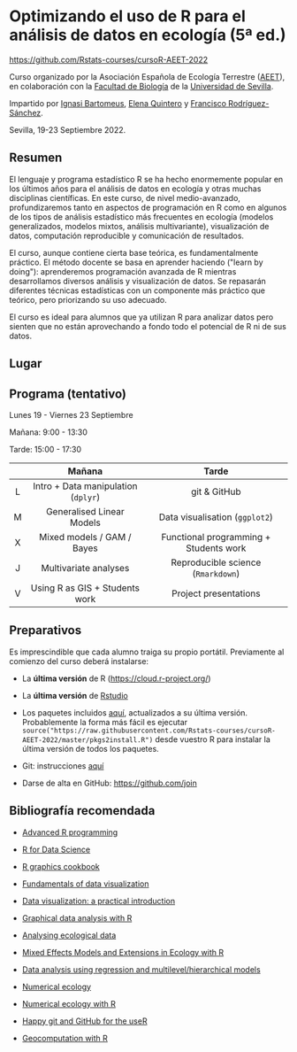# Optimizando el uso de R para el análisis de datos en ecología (5ª ed.)

<https://github.com/Rstats-courses/cursoR-AEET-2022>

Curso organizado por la Asociación Española de Ecología Terrestre ([AEET](http://www.aeet.org)), en colaboración con la [Facultad de Biología](https://biologia.us.es/) de la [Universidad de Sevilla](https://www.us.es/).

Impartido por [Ignasi Bartomeus](https://bartomeuslab.com/), [Elena Quintero](https://twitter.com/elequinter) y [Francisco Rodríguez-Sánchez](https://frodriguezsanchez.net/).

Sevilla, 19-23 Septiembre 2022.

## Resumen

El lenguaje y programa estadístico R se ha hecho enormemente popular en los últimos años para el análisis de datos en ecología y otras muchas disciplinas científicas. En este curso, de nivel medio-avanzado, profundizaremos tanto en aspectos de programación en R como en algunos de los tipos de análisis estadístico más frecuentes en ecología (modelos generalizados, modelos mixtos, análisis multivariante), visualización de datos, computación reproducible y comunicación de resultados.

El curso, aunque contiene cierta base teórica, es fundamentalmente práctico. El método docente se basa en aprender haciendo ("learn by doing"): aprenderemos programación avanzada de R mientras desarrollamos diversos análisis y visualización de datos. Se repasarán diferentes técnicas estadísticas con un componente más práctico que teórico, pero priorizando su uso adecuado.

El curso es ideal para alumnos que ya utilizan R para analizar datos pero sienten que no están aprovechando a fondo todo el potencial de R ni de sus datos.

## Lugar

<!--# 
Facultad de Biología (aula 2.06, edificio rojo)

Avda. Reina Mercedes s/n

[Cómo llegar](https://goo.gl/maps/vFWL6eqs85L6zP3n6)
-->

## Programa (tentativo)

Lunes 19 - Viernes 23 Septiembre

Mañana: 9:00 - 13:30

Tarde: 15:00 - 17:30

|     |                Mañana               |         Tarde                          |
|:---:|:-----------------------------------:|:--------------------------------------:|
|  L  | Intro + Data manipulation (`dplyr`) | git & GitHub                           |
|  M  | Generalised Linear Models           | Data visualisation (`ggplot2`)         |
|  X  | Mixed models / GAM / Bayes          | Functional programming + Students work |
|  J  | Multivariate analyses               | Reproducible science (`Rmarkdown`)     |
|  V  | Using R as GIS + Students work      | Project presentations                  |

## Preparativos

Es imprescindible que cada alumno traiga su propio portátil. Previamente al comienzo del curso deberá instalarse:

-   La **última versión** de R (https://cloud.r-project.org/)

-   La **última versión** de [Rstudio](https://www.rstudio.com/products/rstudio/download/)

-   Los paquetes incluidos [aquí](https://raw.githubusercontent.com/Rstats-courses/cursoR-AEET-2022/master/pkgs2install.R), actualizados a su última versión. Probablemente la forma más fácil es ejecutar `source("https://raw.githubusercontent.com/Rstats-courses/cursoR-AEET-2022/master/pkgs2install.R")` desde vuestro R para instalar la última versión de todos los paquetes.

-   Git: instrucciones [aquí](http://happygitwithr.com/install-git.html)

-   Darse de alta en GitHub: <https://github.com/join>

## Bibliografía recomendada

-   [Advanced R programming](http://adv-r.had.co.nz/)

-   [R for Data Science](http://r4ds.had.co.nz/)

-   [R graphics cookbook](http://shop.oreilly.com/product/0636920023135.do)

-   [Fundamentals of data visualization](http://serialmentor.com/dataviz/)

-   [Data visualization: a practical introduction](http://socviz.co/)

-   [Graphical data analysis with R](http://www.gradaanwr.net/)

-   [Analysing ecological data](http://highstat.com/index.php/analysing-ecological-data)

-   [Mixed Effects Models and Extensions in Ecology with R](http://highstat.com/index.php/mixed-effects-models-and-extensions-in-ecology-with-r)

-   [Data analysis using regression and multilevel/hierarchical models](http://www.stat.columbia.edu/~gelman/arm/)

-   [Numerical ecology](https://www.elsevier.com/books/numerical-ecology/legendre/978-0-444-53868-0)

-   [Numerical ecology with R](http://www.springer.com/la/book/9781441979759)

-   [Happy git and GitHub for the useR](http://happygitwithr.com/)

-   [Geocomputation with R](https://geocompr.robinlovelace.net/)
